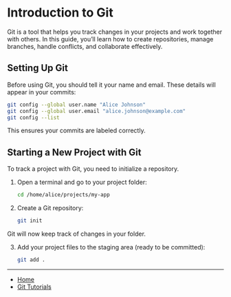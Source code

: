 # Introduction to Git

Git is a tool that helps you track changes in your projects and work together with others. In this guide, you’ll learn how to create repositories, manage branches, handle conflicts, and collaborate effectively.

## Setting Up Git

Before using Git, you should tell it your name and email. These details will appear in your commits:

```bash
git config --global user.name "Alice Johnson"
git config --global user.email "alice.johnson@example.com"
git config --list
```

This ensures your commits are labeled correctly.

## Starting a New Project with Git

To track a project with Git, you need to initialize a repository.

1. Open a terminal and go to your project folder:

    ```bash
    cd /home/alice/projects/my-app
    ```

2. Create a Git repository:

    ```bash
    git init
    ```

Git will now keep track of changes in your folder.

3. Add your project files to the staging area (ready to be committed):

    ````bash
    git add .
    ````

---

- [Home](./../../README.md)
- [Git Tutorials](./../tutorials.md)
